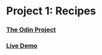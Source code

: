 # Project 1: Recipes

### [The Odin Project](https://www.theodinproject.com/)

### [Live Demo](https://dinadana.github.io/odin-recipes)
